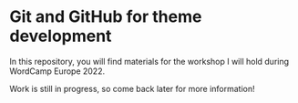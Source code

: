 # Git and GitHub for theme development
In this repository, you will find materials for the workshop I will hold during WordCamp Europe 2022.

Work is still in progress, so come back later for more information!
